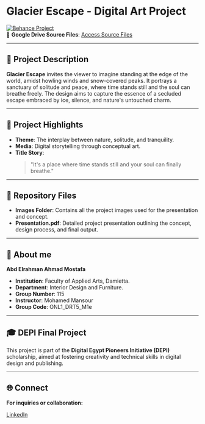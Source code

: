 # Glacier Escape - Digital Art Project

[![Behance Project](https://img.shields.io/badge/View_on-Behance-blue)](https://www.behance.net/gallery/210895103/Glacier-Escape-(Villa-Design)-interior-Exterior)  
🔗 **Google Drive Source Files**: [Access Source Files](https://drive.google.com/your-drive-link)

---

## 🌟 Project Description

**Glacier Escape** invites the viewer to imagine standing at the edge of the world, amidst howling winds and snow-covered peaks. It portrays a sanctuary of solitude and peace, where time stands still and the soul can breathe freely. The design aims to capture the essence of a secluded escape embraced by ice, silence, and nature's untouched charm.

---

## 📌 Project Highlights

- **Theme**: The interplay between nature, solitude, and tranquility.
- **Media**: Digital storytelling through conceptual art.
- **Title Story**: 
  > "It's a place where time stands still and your soul can finally breathe."

---

## 📂 Repository Files

- **Images Folder**: Contains all the project images used for the presentation and concept.  
- **Presentation.pdf**: Detailed project presentation outlining the concept, design process, and final output.

---

## 📜 About me

**Abd Elrahman Ahmad Mostafa**  
- **Institution**: Faculty of Applied Arts, Damietta.  
- **Department**: Interior Design and Furniture.  
- **Group Number**: 115  
- **Instructor**: Mohamed Mansour  
- **Group Code**: ONL1_DRT5_M1e  

---

## 🎓 DEPI Final Project

This project is part of the **Digital Egypt Pioneers Initiative (DEPI)** scholarship, aimed at fostering creativity and technical skills in digital design and publishing.

---

## 🌐 Connect

**For inquiries or collaboration:**

[LinkedIn](https://www.linkedin.com/in/abdelrhman-ahmed-272a35263/)
